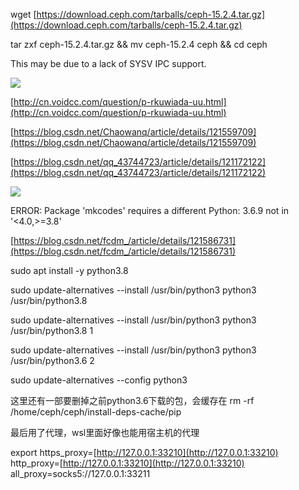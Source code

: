 wget [https://download.ceph.com/tarballs/ceph-15.2.4.tar.gz](https://download.ceph.com/tarballs/ceph-15.2.4.tar.gz)

tar zxf ceph-15.2.4.tar.gz && mv ceph-15.2.4 ceph && cd ceph

This may be due to a lack of SYSV IPC support.

![](https://gitee.com/hxc8/images6/raw/master/img/202407182359829.jpg)

[http://cn.voidcc.com/question/p-rkuwiada-uu.html](http://cn.voidcc.com/question/p-rkuwiada-uu.html)

[https://blog.csdn.net/Chaowanq/article/details/121559709](https://blog.csdn.net/Chaowanq/article/details/121559709)

[https://blog.csdn.net/qq_43744723/article/details/121172122](https://blog.csdn.net/qq_43744723/article/details/121172122)

![](https://gitee.com/hxc8/images6/raw/master/img/202407182359770.jpg)

ERROR: Package 'mkcodes' requires a different Python: 3.6.9 not in '<4.0,>=3.8'

[https://blog.csdn.net/fcdm_/article/details/121586731](https://blog.csdn.net/fcdm_/article/details/121586731)

sudo apt install -y python3.8

sudo update-alternatives --install /usr/bin/python3 python3 /usr/bin/python3.8

sudo update-alternatives --install /usr/bin/python3 python3 /usr/bin/python3.8 1

sudo update-alternatives --install /usr/bin/python3 python3 /usr/bin/python3.6 2

sudo update-alternatives --config python3

这里还有一部要删掉之前python3.6下载的包，会缓存在  rm -rf /home/ceph/ceph/install-deps-cache/pip

最后用了代理，wsl里面好像也能用宿主机的代理

export https_proxy=[http://127.0.0.1:33210](http://127.0.0.1:33210) http_proxy=[http://127.0.0.1:33210](http://127.0.0.1:33210) all_proxy=socks5://127.0.0.1:33211